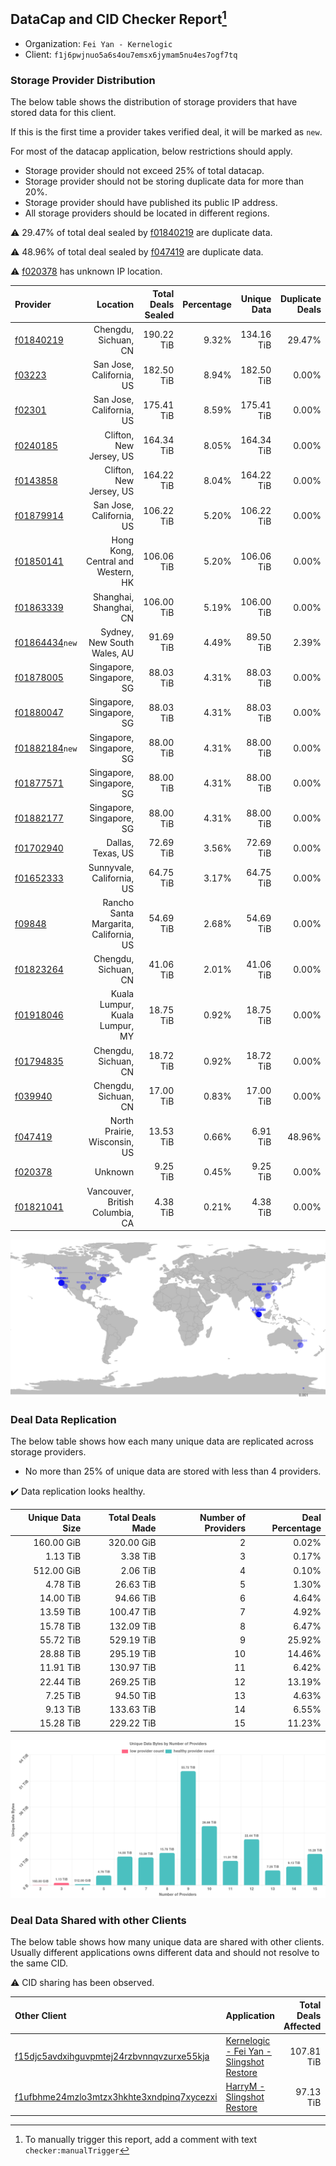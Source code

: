 ## DataCap and CID Checker Report[^1]
 - Organization: `Fei Yan - Kernelogic`
 - Client: `f1j6pwjnuo5a6s4ou7emsx6jymam5nu4es7ogf7tq`
### Storage Provider Distribution
The below table shows the distribution of storage providers that have stored data for this client.

If this is the first time a provider takes verified deal, it will be marked as `new`.

For most of the datacap application, below restrictions should apply.
 - Storage provider should not exceed 25% of total datacap.
 - Storage provider should not be storing duplicate data for more than 20%.
 - Storage provider should have published its public IP address.
 - All storage providers should be located in different regions.

⚠️ 29.47% of total deal sealed by [f01840219](https://filfox.info/en/address/f01840219) are duplicate data.

⚠️ 48.96% of total deal sealed by [f047419](https://filfox.info/en/address/f047419) are duplicate data.

⚠️ [f020378](https://filfox.info/en/address/f020378) has unknown IP location.

| Provider                                                    |                               Location | Total Deals Sealed | Percentage | Unique Data | Duplicate Deals |
| :---------------------------------------------------------- | -------------------------------------: | -----------------: | ---------: | ----------: | --------------: |
| [f01840219](https://filfox.info/en/address/f01840219)       |                   Chengdu, Sichuan, CN |         190.22 TiB |      9.32% |  134.16 TiB |          29.47% |
| [f03223](https://filfox.info/en/address/f03223)             |               San Jose, California, US |         182.50 TiB |      8.94% |  182.50 TiB |           0.00% |
| [f02301](https://filfox.info/en/address/f02301)             |               San Jose, California, US |         175.41 TiB |      8.59% |  175.41 TiB |           0.00% |
| [f0240185](https://filfox.info/en/address/f0240185)         |                Clifton, New Jersey, US |         164.34 TiB |      8.05% |  164.34 TiB |           0.00% |
| [f0143858](https://filfox.info/en/address/f0143858)         |                Clifton, New Jersey, US |         164.22 TiB |      8.04% |  164.22 TiB |           0.00% |
| [f01879914](https://filfox.info/en/address/f01879914)       |               San Jose, California, US |         106.22 TiB |      5.20% |  106.22 TiB |           0.00% |
| [f01850141](https://filfox.info/en/address/f01850141)       |     Hong Kong, Central and Western, HK |         106.06 TiB |      5.20% |  106.06 TiB |           0.00% |
| [f01863339](https://filfox.info/en/address/f01863339)       |                 Shanghai, Shanghai, CN |         106.00 TiB |      5.19% |  106.00 TiB |           0.00% |
| [f01864434](https://filfox.info/en/address/f01864434)`new`  |            Sydney, New South Wales, AU |          91.69 TiB |      4.49% |   89.50 TiB |           2.39% |
| [f01878005](https://filfox.info/en/address/f01878005)       |               Singapore, Singapore, SG |          88.03 TiB |      4.31% |   88.03 TiB |           0.00% |
| [f01880047](https://filfox.info/en/address/f01880047)       |               Singapore, Singapore, SG |          88.03 TiB |      4.31% |   88.03 TiB |           0.00% |
| [f01882184](https://filfox.info/en/address/f01882184)`new`  |               Singapore, Singapore, SG |          88.00 TiB |      4.31% |   88.00 TiB |           0.00% |
| [f01877571](https://filfox.info/en/address/f01877571)       |               Singapore, Singapore, SG |          88.00 TiB |      4.31% |   88.00 TiB |           0.00% |
| [f01882177](https://filfox.info/en/address/f01882177)       |               Singapore, Singapore, SG |          88.00 TiB |      4.31% |   88.00 TiB |           0.00% |
| [f01702940](https://filfox.info/en/address/f01702940)       |                      Dallas, Texas, US |          72.69 TiB |      3.56% |   72.69 TiB |           0.00% |
| [f01652333](https://filfox.info/en/address/f01652333)       |              Sunnyvale, California, US |          64.75 TiB |      3.17% |   64.75 TiB |           0.00% |
| [f09848](https://filfox.info/en/address/f09848)             | Rancho Santa Margarita, California, US |          54.69 TiB |      2.68% |   54.69 TiB |           0.00% |
| [f01823264](https://filfox.info/en/address/f01823264)       |                   Chengdu, Sichuan, CN |          41.06 TiB |      2.01% |   41.06 TiB |           0.00% |
| [f01918046](https://filfox.info/en/address/f01918046)       |         Kuala Lumpur, Kuala Lumpur, MY |          18.75 TiB |      0.92% |   18.75 TiB |           0.00% |
| [f01794835](https://filfox.info/en/address/f01794835)       |                   Chengdu, Sichuan, CN |          18.72 TiB |      0.92% |   18.72 TiB |           0.00% |
| [f039940](https://filfox.info/en/address/f039940)           |                   Chengdu, Sichuan, CN |          17.00 TiB |      0.83% |   17.00 TiB |           0.00% |
| [f047419](https://filfox.info/en/address/f047419)           |           North Prairie, Wisconsin, US |          13.53 TiB |      0.66% |    6.91 TiB |          48.96% |
| [f020378](https://filfox.info/en/address/f020378)           |                                Unknown |           9.25 TiB |      0.45% |    9.25 TiB |           0.00% |
| [f01821041](https://filfox.info/en/address/f01821041)       |        Vancouver, British Columbia, CA |           4.38 TiB |      0.21% |    4.38 TiB |           0.00% |

![Provider Distribution](https://raw.githubusercontent.com/data-preservation-programs/filplus-checker-assets/main/filecoin-project/filecoin-plus-large-datasets/issues/304/1671094719984.png)
### Deal Data Replication
The below table shows how each many unique data are replicated across storage providers.
- No more than 25% of unique data are stored with less than 4 providers.

✔️ Data replication looks healthy.

| Unique Data Size | Total Deals Made | Number of Providers | Deal Percentage |
| ---------------: | ---------------: | ------------------: | --------------: |
|       160.00 GiB |       320.00 GiB |                   2 |           0.02% |
|         1.13 TiB |         3.38 TiB |                   3 |           0.17% |
|       512.00 GiB |         2.06 TiB |                   4 |           0.10% |
|         4.78 TiB |        26.63 TiB |                   5 |           1.30% |
|        14.00 TiB |        94.66 TiB |                   6 |           4.64% |
|        13.59 TiB |       100.47 TiB |                   7 |           4.92% |
|        15.78 TiB |       132.09 TiB |                   8 |           6.47% |
|        55.72 TiB |       529.19 TiB |                   9 |          25.92% |
|        28.88 TiB |       295.19 TiB |                  10 |          14.46% |
|        11.91 TiB |       130.97 TiB |                  11 |           6.42% |
|        22.44 TiB |       269.25 TiB |                  12 |          13.19% |
|         7.25 TiB |        94.50 TiB |                  13 |           4.63% |
|         9.13 TiB |       133.63 TiB |                  14 |           6.55% |
|        15.28 TiB |       229.22 TiB |                  15 |          11.23% |

![Replication Distribution](https://raw.githubusercontent.com/data-preservation-programs/filplus-checker-assets/main/filecoin-project/filecoin-plus-large-datasets/issues/304/1671094720822.png)
### Deal Data Shared with other Clients
The below table shows how many unique data are shared with other clients.
Usually different applications owns different data and should not resolve to the same CID.

⚠️ CID sharing has been observed.

| Other Client                                                                                                          | Application                                                                                                               | Total Deals Affected | Unique CIDs |  Verifier |
| :-------------------------------------------------------------------------------------------------------------------- | :------------------------------------------------------------------------------------------------------------------------ | -------------------: | ----------: | --------: |
| [f15djc5avdxihguvpmtej24rzbvnnqvzurxe55kja](https://filfox.info/en/address/f15djc5avdxihguvpmtej24rzbvnnqvzurxe55kja) | [Kernelogic \- Fei Yan \- Slingshot Restore](https://github.com/filecoin-project/filecoin-plus-large-datasets/issues/136) |           107.81 TiB |       1,350 | LDN # 136 |
| [f1ufbhme24mzlo3mtzx3hkhte3xndpinq7xycezxi](https://filfox.info/en/address/f1ufbhme24mzlo3mtzx3hkhte3xndpinq7xycezxi) | [HarryM \- Slingshot Restore](https://github.com/filecoin-project/filecoin-plus-large-datasets/issues/172)                |            97.13 TiB |         782 | LDN # 172 |

[^1]: To manually trigger this report, add a comment with text `checker:manualTrigger`
